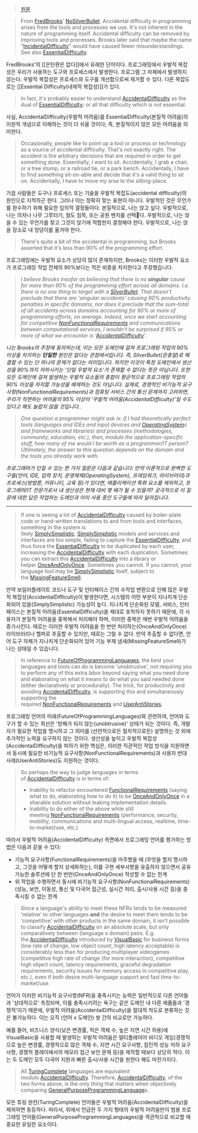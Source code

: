 > [원문](https://wiki.c2.com/?AccidentalDifficulty)

> From [FredBrooks](https://wiki.c2.com/?FredBrooks)' [NoSilverBullet](https://wiki.c2.com/?NoSilverBullet). Accidental difficulty in programming arises from the tools and processes we use. It's not inherent in the nature of programming itself. Accidental difficulty can be removed by improving tools and processes. Brooks later said that maybe the name "[IncidentalDifficulty](https://wiki.c2.com/?IncidentalDifficulty)" would have caused fewer misunderstandings. See also [EssentialDifficulty](https://wiki.c2.com/?EssentialDifficulty).

FredBrooks'의 [[은탄환은 없다]]에서 유래한 단어이다. 프로그래밍에서 우발적 복잡성은 우리가 사용하는 도구와 프로세스에서 발생한다. 프로그램 그 자체에서 발생하지 않는다. 우발적 복잡성은 프로세스와 도구를 개선함으로써 제거할 수 있다. 다른 복잡도로는 [[Essential Difficulty(내제적 복잡성)]]가 있다.

> In fact, it's probably easier to understand [AccidentalDifficulty](https://wiki.c2.com/?AccidentalDifficulty) as the dual of [EssentialDifficulty](https://wiki.c2.com/?EssentialDifficulty); or all that difficulty which is not essential.

사실, AccidentalDifficulty(우발적 어려움)를 EssentialDifficulty(본질적 어려움)의 이원적 개념으로 이해하는 것이 더 쉬울 것이다; 즉, 본질적이지 않은 모든 어려움을 의미한다.

> Occasionally, people like to point up a tool or process or technology as a source of accidental difficulty. That's not exactly right. The accident is the arbitrary decisions that are required in order to get something done. Essentially, I want to sit. Accidentally, I grab a chair, or a tree stump, or a railroad tie, or a park bench. Accidentally, I have to find something sit-on-able and decide that it's a valid thing to sit on. Accidentally, I have to move my arse to the sitting-place.

가끔 사람들은 도구나 프로세스 또는 기술을 우발적 복잡도(accidental difficulty)의 원인으로 지적하곤 한다. 그러나 이는 정확히 맞는 표현이 아니다. 우발적인 것은 무언가를 완수하기 위해 필요한 임의적 결정들이다. 본질적으로, 나는 앉고 싶다. 우발적으로, 나는 의자나 나무 그루터기, 철도 침목, 또는 공원 벤치를 선택다. 우발적으로, 나는 앉을 수 있는 무언가를 찾고 그것이 앉기에 적합한지 결정해야 한다. 우발적으로, 나는 앉을 장소로 내 엉덩이를 옮겨야 한다.

> There's quite a bit of the accidental in programming, but Brooks asserted that it's less than 90% of the programming effort.

프로그래밍에는 우발적 요소가 상당히 많이 존재하지만, Brooks는 이러한 우발적 요소가 프로그래밍 작업 전체의 90%보다는 적은 비중을 차지한다고 주장했습니다.

> _I believe Brooks insofar as believing that there is no **singular** cause for more than 90% of the programming effort across all domains. I.e. there is no one thing to target with a [SilverBullet](https://wiki.c2.com/?SilverBullet). That doesn't preclude that there are 'singular accidents' causing 90% productivity penalties in specific domains, nor does it preclude that the sum-total of all accidents across domains accounting for 90% or more of programming efforts, on average. Indeed, once we start accounting for competitive [NonFunctionalRequirements](https://wiki.c2.com/?NonFunctionalRequirements) and communications between computational services, I wouldn't be surprised if 95% or more of what we encounter is '[AccidentalDifficulty](https://wiki.c2.com/?AccidentalDifficulty)'._

_나는 Brooks의 주장에 동의하는데, 이는 모든 도메인에 걸쳐 프로그래밍 작업의 90% 이상을 차지하는 **단일한** 원인은 없다는 관점에서입니다. 즉, SilverBullet(은총알)로 해결할 수 있는 단 하나의 문제가 없다는 의미입니다. 하지만 이것이 특정 도메인에서 생산성을 90%까지 저하시키는 '단일 우발적 요소'가 존재할 수 없다는 뜻은 아닙니다. 또한 모든 도메인에 걸쳐 발생하는 우발적 요소들의 총합이 평균적으로 프로그래밍 작업의 90% 이상을 차지할 가능성을 배제하는 것도 아닙니다. 실제로, 경쟁적인 비기능적 요구사항(NonFunctionalRequirements)과 컴퓨팅 서비스 간의 통신 문제까지 고려하면, 우리가 직면하는 어려움의 95% 이상이 '우발적 어려움(AccidentalDifficulty)'일 수도 있다고 해도 놀랍지 않을 것입니다.._

> _One question a programmer might ask is: if I had theoretically perfect tools (languages and IDEs and input devices and [OperatingSystem](https://wiki.c2.com/?OperatingSystem)s and frameworks and libraries) and processes (methodologies, community, education, etc.), then, modulo the application-specific stuff, how many of me would I be worth as a programmer/IT person? Ultimately, the answer to this question depends on the domain and the tools you already work with._

_프로그래머가 던질 수 있는 한 가지 질문은 다음과 같습니다: 만약 이론적으로 완벽한 도구들(언어, IDE, 입력 장치, 운영체제(OperatingSystem), 프레임워크, 라이브러리)과 프로세스(방법론, 커뮤니티, 교육 등)가 있다면, 애플리케이션 특화 요소를 제외하고, 프로그래머/IT 전문가로서 내 생산성은 현재 대비 몇 배가 될 수 있을까? 궁극적으로 이 질문에 대한 답은 작업하는 도메인과 이미 사용 중인 도구들에 따라 달라집니다._

---

> If one is seeing a lot of [AccidentalDifficulty](https://wiki.c2.com/?AccidentalDifficulty) caused by boiler-plate code or hand-written translations to and from tools and interfaces, something in the system is likely [SimplySimplistic](https://wiki.c2.com/?SimplySimplistic). [SimplySimplistic](https://wiki.c2.com/?SimplySimplistic) models and services and interfaces are too simple, failing to capture the [EssentialDifficulty](https://wiki.c2.com/?EssentialDifficulty), and thus force the [EssentialDifficulty](https://wiki.c2.com/?EssentialDifficulty) to be duplicated by each user, increasing the [AccidentalDifficulty](https://wiki.c2.com/?AccidentalDifficulty) with each duplication. Sometimes you can extract this [AccidentalDifficulty](https://wiki.c2.com/?AccidentalDifficulty) into a library or helper [OnceAndOnlyOnce](https://wiki.c2.com/?OnceAndOnlyOnce). Sometimes you cannot. If you cannot, your language tool may be [SimplySimplistic](https://wiki.c2.com/?SimplySimplistic) itself, subject to the [MissingFeatureSmell](https://wiki.c2.com/?MissingFeatureSmell).

만약 보일러플레이트 코드나 도구 및 인터페이스 간의 수작업 변환으로 인해 많은 우발적 복잡성(AccidentalDifficulty)이 발생한다면, 시스템의 어떤 부분이 지나치게 단순화되어 있을(SimplySimplistic) 가능성이 높다. 지나치게 단순화된 모델, 서비스, 인터페이스는 본질적 어려움(EssentialDifficulty)을 제대로 포착하지 못하기 때문에, 각 사용자가 본질적 어려움을 중복해서 처리해야 하며, 이러한 중복은 매번 우발적 어려움을 증가시킨다. 때로는 이러한 우발적 어려움을 한 번만 처리하는(OnceAndOnlyOnce) 라이브러리나 헬퍼로 추출할 수 있지만, 때로는 그럴 수 없다. 만약 추출할 수 없다면, 언어 도구 자체가 지나치게 단순화되어 있어 기능 부재 냄새(MissingFeatureSmell)가 나는 상태일 수 있습니다.

> In reference to [FutureOfProgrammingLanguages](https://wiki.c2.com/?FutureOfProgrammingLanguages), the best your languages and tools can do is become 'unobtrusive', not requiring you to perform any of this extra labor beyond saying what you need done and elaborating on what it means to do what you said needed done (either declaratively or procedurally). The trick, for productivity and avoiding [AccidentalDifficulty](https://wiki.c2.com/?AccidentalDifficulty), is supporting this and simultaneously supporting the required [NonFunctionalRequirements](https://wiki.c2.com/?NonFunctionalRequirements) and [UserAntiStories](https://wiki.c2.com/?UserAntiStories).

프로그래밍 언어의 미래(FutureOfProgrammingLanguages)와 관련하여, 언어와 도구가 할 수 있는 최선은 '방해가 되지 않는(unobtrusive)' 상태가 되는 것이다. 즉, 개발자가 필요한 작업을 명시하고 그 의미를 (선언적으로든 절차적으로든) 설명하는 것 외에 추가적인 노력을 요구하지 않는 것이다. 생산성을 높이고 우발적 복잡성(AccidentalDifficulty)을 피하기 위한 핵심은, 이러한 직관적인 작업 방식을 지원하면서 동시에 필요한 비기능적 요구사항(NonFunctionalRequirements)과 사용자 반대 사례(UserAntiStories)도 지원하는 것이다.

> So perhaps the way to judge languages in terms of [AccidentalDifficulty](https://wiki.c2.com/?AccidentalDifficulty) is in terms of:
> 
> - Inability to refactor encountered [FunctionalRequirements](https://wiki.c2.com/?FunctionalRequirements) (saying what to do, elaborating how to do it) to be [OnceAndOnlyOnce](https://wiki.c2.com/?OnceAndOnlyOnce) in a sharable solution without leaking implementation details.
> - Inability to do either of the above while still meeting [NonFunctionalRequirements](https://wiki.c2.com/?NonFunctionalRequirements) (performance, security, mobility, communications and multi-lingual access, realtime, time-to-market/use, etc.)

따라서 우발적 어려움(AccidentalDifficulty) 측면에서 프로그래밍 언어를 평가하는 방법은 다음과 같을 수 있다:

- 기능적 요구사항(FunctionalRequirements)을 마주했을 때 (무엇을 할지 명시하고, 그것을 어떻게 할지 상세화하는), 이를 구현 세부사항을 유출하지 않으면서 공유 가능한 솔루션에 단 한 번만(OnceAndOnlyOnce) 작성할 수 없는 한계
- 위 작업을 수행하면서 동시에 비기능적 요구사항(NonFunctionalRequirements)(성능, 보안, 이동성, 통신 및 다국어 접근성, 실시간 처리, 출시/사용 시간 등)을 충족시킬 수 없는 한계

> Since a language's ability to meet these NFRs tends to be measured 'relative' to other languages **and** the desire to meet them tends to be 'competitive' with other products in the same domain, it isn't possible to classify [AccidentalDifficulty](https://wiki.c2.com/?AccidentalDifficulty) on an absolute scale, but only comparatively between (language x domain) pairs. E.g. the [AccidentalDifficulty](https://wiki.c2.com/?AccidentalDifficulty) introduced by [VisualBasic](https://wiki.c2.com/?VisualBasic) for business forms (low rate of change, low object count, high latency acceptable) is considerably less than for producing multiplayer videogames (competitive high rate of change (for more interaction), competitive high object count, latency requirements, graceful degradation requirements, security issues for memory access in competitive play, etc.), even if both desire multi-language support and fast time-to-market/use.

언어가 이러한 비기능적 요구사항(NFR)을 충족시키는 능력은 일반적으로 다른 언어들과 '상대적으로' 측정되며, 이를 충족시키려는 욕구는 같은 도메인 내 다른 제품들과 '경쟁적'이기 때문에, 우발적 어려움(AccidentalDifficulty)을 절대적 척도로 분류하는 것은 불가능하다. 이는 오직 (언어 x 도메인) 쌍 간의 비교로만 가능하다.

예를 들어, 비즈니스 양식(낮은 변경률, 적은 객체 수, 높은 지연 시간 허용)에 VisualBasic을 사용할 때 발생하는 우발적 어려움은 멀티플레이어 비디오 게임(경쟁적으로 높은 변경률, 경쟁적으로 많은 객체 수, 지연 시간 요구사항, 점진적 성능 저하 요구사항, 경쟁적 플레이에서의 메모리 접근 보안 문제 등)을 제작할 때보다 상당히 적다. 이는 두 도메인 모두 다국어 지원과 빠른 출시/사용 시간을 원한다 해도 마찬가지다.

> All [TuringComplete](https://wiki.c2.com/?TuringComplete) languages are equivalent modulo [AccidentalDifficulty](https://wiki.c2.com/?AccidentalDifficulty). Therefore, [AccidentalDifficulty](https://wiki.c2.com/?AccidentalDifficulty), of the two forms above, is the only thing that matters when objectively comparing [GeneralPurposeProgrammingLanguage](https://wiki.c2.com/?GeneralPurposeProgrammingLanguage)s.

모든 튜링 완전(TuringComplete) 언어들은 우발적 어려움(AccidentalDifficulty)을 제외하면 동등하다. 따라서, 위에서 언급한 두 가지 형태의 우발적 어려움만이 범용 프로그래밍 언어들(GeneralPurposeProgrammingLanguages)을 객관적으로 비교할 때 중요한 유일한 요소이다.